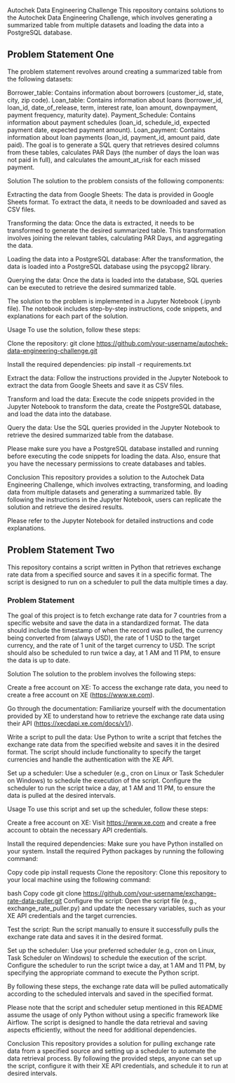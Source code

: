 Autochek Data Engineering Challenge
This repository contains solutions to the Autochek Data Engineering Challenge, which involves generating a summarized table from multiple datasets and loading the data into a PostgreSQL database.

## Problem Statement One
The problem statement revolves around creating a summarized table from the following datasets:

Borrower_table: Contains information about borrowers (customer_id, state, city, zip code).
Loan_table: Contains information about loans (borrower_id, loan_id, date_of_release, term, interest rate, loan amount, downpayment, payment frequency, maturity date).
Payment_Schedule: Contains information about payment schedules (loan_id, schedule_id, expected payment date, expected payment amount).
Loan_payment: Contains information about loan payments (loan_id, payment_id, amount paid, date paid).
The goal is to generate a SQL query that retrieves desired columns from these tables, calculates PAR Days (the number of days the loan was not paid in full), and calculates the amount_at_risk for each missed payment.

Solution
The solution to the problem consists of the following components:

Extracting the data from Google Sheets: The data is provided in Google Sheets format. To extract the data, it needs to be downloaded and saved as CSV files.

Transforming the data: Once the data is extracted, it needs to be transformed to generate the desired summarized table. This transformation involves joining the relevant tables, calculating PAR Days, and aggregating the data.

Loading the data into a PostgreSQL database: After the transformation, the data is loaded into a PostgreSQL database using the psycopg2 library.

Querying the data: Once the data is loaded into the database, SQL queries can be executed to retrieve the desired summarized table.

The solution to the problem is implemented in a Jupyter Notebook (.ipynb file). The notebook includes step-by-step instructions, code snippets, and explanations for each part of the solution.

Usage
To use the solution, follow these steps:

Clone the repository: git clone https://github.com/your-username/autochek-data-engineering-challenge.git

Install the required dependencies: pip install -r requirements.txt

Extract the data: Follow the instructions provided in the Jupyter Notebook to extract the data from Google Sheets and save it as CSV files.

Transform and load the data: Execute the code snippets provided in the Jupyter Notebook to transform the data, create the PostgreSQL database, and load the data into the database.

Query the data: Use the SQL queries provided in the Jupyter Notebook to retrieve the desired summarized table from the database.

Please make sure you have a PostgreSQL database installed and running before executing the code snippets for loading the data. Also, ensure that you have the necessary permissions to create databases and tables.


Conclusion
This repository provides a solution to the Autochek Data Engineering Challenge, which involves extracting, transforming, and loading data from multiple datasets and generating a summarized table. By following the instructions in the Jupyter Notebook, users can replicate the solution and retrieve the desired results.

Please refer to the Jupyter Notebook for detailed instructions and code explanations.

## Problem Statement Two

This repository contains a script written in Python that retrieves exchange rate data from a specified source and saves it in a specific format. The script is designed to run on a scheduler to pull the data multiple times a day.

### Problem Statement
The goal of this project is to fetch exchange rate data for 7 countries from a specific website and save the data in a standardized format. The data should include the timestamp of when the record was pulled, the currency being converted from (always USD), the rate of 1 USD to the target currency, and the rate of 1 unit of the target currency to USD. The script should also be scheduled to run twice a day, at 1 AM and 11 PM, to ensure the data is up to date.

Solution
The solution to the problem involves the following steps:

Create a free account on XE: To access the exchange rate data, you need to create a free account on XE (https://www.xe.com).

Go through the documentation: Familiarize yourself with the documentation provided by XE to understand how to retrieve the exchange rate data using their API (https://xecdapi.xe.com/docs/v1/).

Write a script to pull the data: Use Python to write a script that fetches the exchange rate data from the specified website and saves it in the desired format. The script should include functionality to specify the target currencies and handle the authentication with the XE API.

Set up a scheduler: Use a scheduler (e.g., cron on Linux or Task Scheduler on Windows) to schedule the execution of the script. Configure the scheduler to run the script twice a day, at 1 AM and 11 PM, to ensure the data is pulled at the desired intervals.

Usage
To use this script and set up the scheduler, follow these steps:

Create a free account on XE: Visit https://www.xe.com and create a free account to obtain the necessary API credentials.

Install the required dependencies: Make sure you have Python installed on your system. Install the required Python packages by running the following command:

Copy code
pip install requests
Clone the repository: Clone this repository to your local machine using the following command:

bash
Copy code
git clone https://github.com/your-username/exchange-rate-data-puller.git
Configure the script: Open the script file (e.g., exchange_rate_puller.py) and update the necessary variables, such as your XE API credentials and the target currencies.

Test the script: Run the script manually to ensure it successfully pulls the exchange rate data and saves it in the desired format.

Set up the scheduler: Use your preferred scheduler (e.g., cron on Linux, Task Scheduler on Windows) to schedule the execution of the script. Configure the scheduler to run the script twice a day, at 1 AM and 11 PM, by specifying the appropriate command to execute the Python script.

By following these steps, the exchange rate data will be pulled automatically according to the scheduled intervals and saved in the specified format.

Please note that the script and scheduler setup mentioned in this README assume the usage of only Python without using a specific framework like Airflow. The script is designed to handle the data retrieval and saving aspects efficiently, without the need for additional dependencies.

Conclusion
This repository provides a solution for pulling exchange rate data from a specified source and setting up a scheduler to automate the data retrieval process. By following the provided steps, anyone can set up the script, configure it with their XE API credentials, and schedule it to run at desired intervals.

